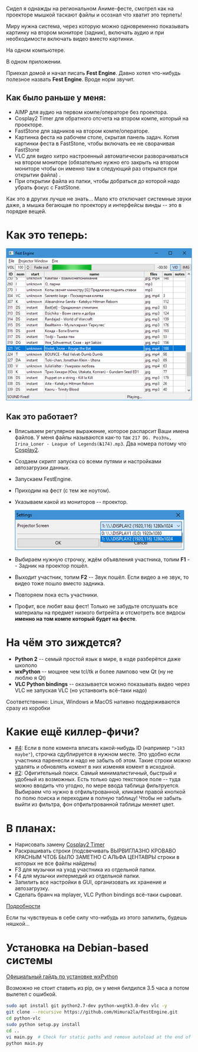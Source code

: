 Сидел я однажды на региональном Аниме-фесте, смотрел как на проекторе мышкой таскают файлы и осознал что хватит это терпеть!

Миру нужна система, через которую можно одновременно показывать картинку на втором мониторе (задник), включать аудио и при необходимости включать видео вместо картинки.

На одном компьютере.

В одном приложении.

Приехал домой и начал писать **Fest Engine**. Давно хотел что-нибудь полезное назвать **Fest Engine**. Вроде норм звучит.

## Как было раньше у меня:

- AIMP для аудио на первом компе/операторе без проектора.
- Cosplay2 Timer для обратного отсчета на втором компе, который на проекторе.
- FastStone для задников на втором компе/операторе.
- Картинка феста на рабочем столе, скрытая панель задач. Копия картинки феста в FastStone, чтобы включать ее не сворачивая FastStone
- VLC для видео хитро настроенный автоматически разворачиваться на втором мониторе (обязательно нужно его закрыть на втором мониторе чтобы он именно там в следующий раз открылся при открытии файла) .
- При открытии файла из папки, чтобы добраться до которой надо убрать фокус с FastStone.

Как это в других лучше не знать... Мало кто отключает системные звуки даже, а мышка бегающая по проектору и интерфейсы винды -- это в порядке вещей.

# Как это теперь:

![так](scr.png)


## Как это работает?

- Вписываем регулярное выражение, которое распарсит Ваши имена файлов. У меня файлы называются как-то так 
  `217 DG. РозЭль, Irina_Loner - League of Legends(№174).mp3`. Два номера потому что [Cosplay2](http://cosplay2.ru).
- Создаем скрипт запуска со всеми путями и настройками автозагрузки данных.
- Запускаем FestEngine.
- Приходим на фест (с тем же ноутом).
- Указываем какой из мониторов -- проектор.

    ![](settings.png)

- Выбираем нужную строчку, ждём объявления участника, топим **F1** -- Задник на проектор пошёл.
- Выходит участник, топим **F2** -- Звук пошёл. Если видео а не звук, то видео тоже пошло вместо задника.
- Повторяем пока есть участники.
- Профит, все любят ваш фест! Только не забудьте отслушать все материалы на предмет низкого битрейта и отсмотреть все видосы **именно на том компе который будет на фесте**. 

# На чём это зиждется?

- **Python 2** -- семый простой язык в мире, в коде разберётся даже школоло
- **wxPython** -- мощнее чем tcl/tk и более лампово чем Qt (ну не люблю я Qt)
- **VLC Python bindings** -- оказывается можно показывать видео через VLC не запуская VLC (но устанвоить всё-таки надо)

Соответственно: Linux, Windows и MacOS нативно поддерживаются сразу из коробки

# Какие ещё киллер-фичи?

- [#4](https://github.com/Himura2la/FestEngine/issues/4): Если в поле комента вписать какой-нибудь ID (например `">183 maybe"`), строчка сдублируется в нужном месте. Это удобно если участника паренесли и надо не забыть об этом. Такие строки можно удалять и обновлять комент в них изменяя комент в исходной.
- [#2](https://github.com/Himura2la/FestEngine/issues/2): Офигительный поиск. Самый минималистичный, быстрый и удобный из возможных. Есть только одно текстовое поле -- туда можно вводить что угодно, по мере ввода таблица фильтруется. Выбираем что нужно в отфильтрованной, кликаем правой кнопкой по полю поиска и переходим в полную таблицу! Чтобы не забыть выйти из фильтра, фон отфильтрованной таблицы меняет цвет.  

# В планах:

- Нарисовать замену [Cosplay2 Timer](https://vk.com/cosplay2ru?w=wall-64774987_200)
- Раскрашивать строки (подсвечивать ВЫРВИГЛАЗНО КРОВАВО КРАСНЫМ ЧТОБ БЫЛО ЗАМЕТНО С АЛЬФА ЦЕНТАВРЫ строки в которых не все файлы найдены)
- F3 для музычки на уход участника из отдельной папки.
- F4 для музычки интермедий из отдельной папки.
- Запилить все настройки в GUI, организовать их хранение и автозагрузку.
- Сделать бранч на mplayer, VLC Python bindings всё-таки сыроват.

[Подробности](https://github.com/Himura2la/FestEngine/issues)

Если ты чувствуешь в себе силу что-нибудь из этого запилить, будешь няшкой...


# Установка на Debian-based системы

[Официальный гайдъ по установке wxPython](https://github.com/wxWidgets/Phoenix/blob/master/README.rst)

Возможно не стоит ставить из pip, он у меня билдился 3.5 часа а потом вылетел с ошибкой.

```sh
sudo apt install git python2.7-dev python-wxgtk3.0-dev vlc -y
git clone --recursive https://github.com/Himura2la/FestEngine.git
cd python-vlc
sudo python setup.py install
cd ..
vi main.py  # Check for static paths and remove autoload at the end of __init__()
python main.py
```
